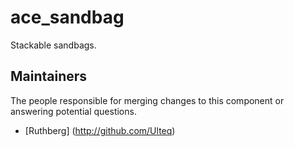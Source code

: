 ace_sandbag
===============

Stackable sandbags.

## Maintainers

The people responsible for merging changes to this component or answering potential questions.

- [Ruthberg] (http://github.com/Ulteq)
